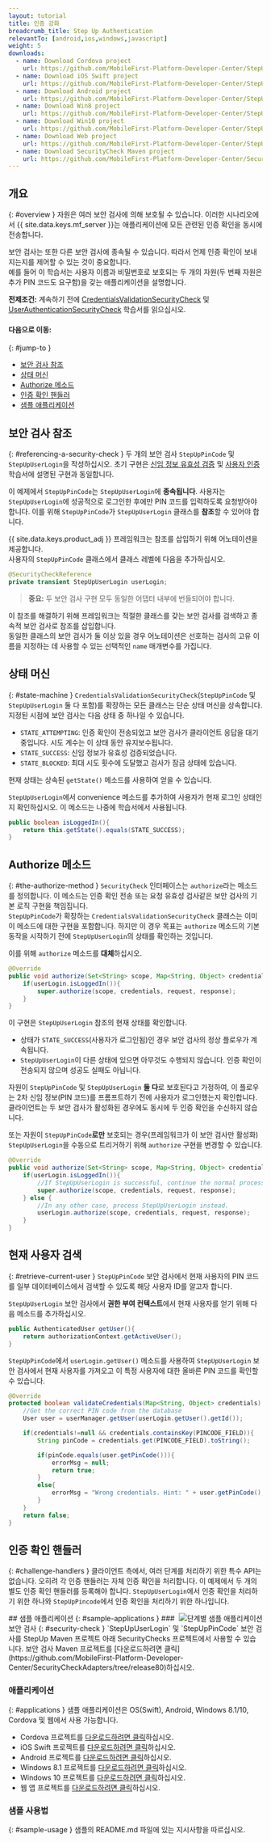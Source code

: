 ```yaml
---
layout: tutorial
title: 인증 강화
breadcrumb_title: Step Up Authentication
relevantTo: [android,ios,windows,javascript]
weight: 5
downloads:
  - name: Download Cordova project
    url: https://github.com/MobileFirst-Platform-Developer-Center/StepUpCordova/tree/release80
  - name: Download iOS Swift project
    url: https://github.com/MobileFirst-Platform-Developer-Center/StepUpSwift/tree/release80
  - name: Download Android project
    url: https://github.com/MobileFirst-Platform-Developer-Center/StepUpAndroid/tree/release80
  - name: Download Win8 project
    url: https://github.com/MobileFirst-Platform-Developer-Center/StepUpWin8/tree/release80
  - name: Download Win10 project
    url: https://github.com/MobileFirst-Platform-Developer-Center/StepUpWin10/tree/release80
  - name: Download Web project
    url: https://github.com/MobileFirst-Platform-Developer-Center/StepUpWeb/tree/release80
  - name: Download SecurityCheck Maven project
    url: https://github.com/MobileFirst-Platform-Developer-Center/SecurityCheckAdapters/tree/release80
---
```

<!-- NLS_CHARSET=UTF-8 -->
## 개요
{: #overview }
자원은 여러 보안 검사에 의해 보호될 수 있습니다. 이러한 시나리오에서 {{ site.data.keys.mf_server }}는 애플리케이션에 모든 관련된 인증 확인을 동시에 전송합니다.  

보안 검사는 또한 다른 보안 검사에 종속될 수 있습니다. 따라서 언제 인증 확인이 보내지는지를 제어할 수 있는 것이 중요합니다.  
예를 들어 이 학습서는 사용자 이름과 비밀번호로 보호되는 두 개의 자원(두 번째 자원은 추가 PIN 코드도 요구함)을 갖는 애플리케이션을 설명합니다.

**전제조건:** 계속하기 전에 [CredentialsValidationSecurityCheck](../credentials-validation) 및 [UserAuthenticationSecurityCheck](../user-authentication) 학습서를 읽으십시오.

#### 다음으로 이동:
{: #jump-to }
* [보안 검사 참조](#referencing-a-security-check)
* [상태 머신](#state-machine)
* [Authorize 메소드](#the-authorize-method)
* [인증 확인 핸들러](#challenge-handlers)
* [샘플 애플리케이션](#sample-applications)

## 보안 검사 참조
{: #referencing-a-security-check }
두 개의 보안 검사 `StepUpPinCode` 및 `StepUpUserLogin`을 작성하십시오. 초기 구현은 [신임 정보 유효성 검증](../credentials-validation/security-check/) 및 [사용자 인증](../user-authentication/security-check/) 학습서에 설명된 구현과 동일합니다.

이 예제에서 `StepUpPinCode`는 `StepUpUserLogin`에 **종속됩니다**. 사용자는 `StepUpUserLogin`에 성공적으로 로그인한 후에만 PIN 코드를 입력하도록 요청받아야 합니다. 이를 위해 `StepUpPinCode`가 `StepUpUserLogin` 클래스를 **참조**할 수 있어야 합니다.  

{{ site.data.keys.product_adj }} 프레임워크는 참조를 삽입하기 위해 어노테이션을 제공합니다.  
사용자의 `StepUpPinCode` 클래스에서 클래스 레벨에 다음을 추가하십시오.

```java
@SecurityCheckReference
private transient StepUpUserLogin userLogin;
```

> <span class="glyphicon glyphicon-exclamation-sign" aria-hidden="true"></span> **중요:** 두 보안 검사 구현 모두 동일한 어댑터 내부에 번들되어야 합니다.

이 참조를 해결하기 위해 프레임워크는 적절한 클래스를 갖는 보안 검사를 검색하고 종속적 보안 검사로 참조를 삽입합니다.  
동일한 클래스의 보안 검사가 둘 이상 있을 경우 어노테이션은 선호하는 검사의 고유 이름을 지정하는 데 사용할 수 있는 선택적인 `name` 매개변수를 가집니다.

## 상태 머신
{: #state-machine }
`CredentialsValidationSecurityCheck`(`StepUpPinCode` 및 `StepUpUserLogin` 둘 다 포함)를 확장하는 모든 클래스는 단순 상태 머신을 상속합니다. 지정된 시점에 보안 검사는 다음 상태 중 하나일 수 있습니다.

- `STATE_ATTEMPTING`: 인증 확인이 전송되었고 보안 검사가 클라이언트 응답을 대기 중입니다. 시도 계수는 이 상태 동안 유지보수됩니다.
- `STATE_SUCCESS`: 신임 정보가 유효성 검증되었습니다.
- `STATE_BLOCKED`: 최대 시도 횟수에 도달했고 검사가 잠금 상태에 있습니다.

현재 상태는 상속된 `getState()` 메소드를 사용하여 얻을 수 있습니다.

`StepUpUserLogin`에서 convenience 메소드를 추가하여 사용자가 현재 로그인 상태인지 확인하십시오.
이 메소드는 나중에 학습서에서 사용됩니다.

```java
public boolean isLoggedIn(){
    return this.getState().equals(STATE_SUCCESS);
}
```

## Authorize 메소드
{: #the-authorize-method }
`SecurityCheck` 인터페이스는 `authorize`라는 메소드를 정의합니다. 이 메소드는 인증 확인 전송 또는 요청 유효성 검사같은 보안 검사의 기본 로직 구현을 책임집니다.  
`StepUpPinCode`가 확장하는 `CredentialsValidationSecurityCheck` 클래스는 이미 이 메소드에 대한 구현을 포함합니다. 하지만 이 경우 목표는 `authorize` 메소드의 기본 동작을 시작하기 전에 `StepUpUserLogin`의 상태를 확인하는 것입니다.

이를 위해 `authorize` 메소드를 **대체**하십시오.

```java
@Override
public void authorize(Set<String> scope, Map<String, Object> credentials, HttpServletRequest request, AuthorizationResponse response) {
    if(userLogin.isLoggedIn()){
        super.authorize(scope, credentials, request, response);
    }
}
```

이 구현은 `StepUpUserLogin` 참조의 현재 상태를 확인합니다.

* 상태가 `STATE_SUCCESS`(사용자가 로그인됨)인 경우 보안 검사의 정상 플로우가 계속됩니다.
* `StepUpUserLogin`이 다른 상태에 있으면 아무것도 수행되지 않습니다. 인증 확인이 전송되지 않으며 성공도 실패도 아닙니다.

자원이 `StepUpPinCode` 및 `StepUpUserLogin` **둘 다**로 보호된다고 가정하여, 이 플로우는 2차 신임 정보(PIN 코드)를 프롬프트하기 전에 사용자가 로그인했는지 확인합니다. 클라이언트는 두 보안 검사가 활성화된 경우에도 동시에 두 인증 확인을 수신하지 않습니다.

또는 자원이 `StepUpPinCode`**로만** 보호되는 경우(프레임워크가 이 보안 검사만 활성화) `StepUpUserLogin`을 수동으로 트리거하기 위해 `authorize` 구현을 변경할 수 있습니다.

```java
@Override
public void authorize(Set<String> scope, Map<String, Object> credentials, HttpServletRequest request, AuthorizationResponse response) {
    if(userLogin.isLoggedIn()){
        //If StepUpUserLogin is successful, continue the normal processing of StepUpPinCode
        super.authorize(scope, credentials, request, response);
    } else {
        //In any other case, process StepUpUserLogin instead.
        userLogin.authorize(scope, credentials, request, response);
    }
}
```

## 현재 사용자 검색
{: #retrieve-current-user }
`StepUpPinCode` 보안 검사에서 현재 사용자의 PIN 코드를 일부 데이터베이스에서 검색할 수 있도록 해당 사용자 ID를 알고자 합니다.

`StepUpUserLogin` 보안 검사에서 **권한 부여 컨텍스트**에서 현재 사용자를 얻기 위해 다음 메소드를 추가하십시오.

```java
public AuthenticatedUser getUser(){
    return authorizationContext.getActiveUser();
}
```

`StepUpPinCode`에서 `userLogin.getUser()` 메소드를 사용하여 `StepUpUserLogin` 보안 검사에서 현재 사용자를 가져오고 이 특정 사용자에 대한 올바른 PIN 코드를 확인할 수 있습니다.

```java
@Override
protected boolean validateCredentials(Map<String, Object> credentials) {
    //Get the correct PIN code from the database
    User user = userManager.getUser(userLogin.getUser().getId());

    if(credentials!=null && credentials.containsKey(PINCODE_FIELD)){
        String pinCode = credentials.get(PINCODE_FIELD).toString();

        if(pinCode.equals(user.getPinCode())){
            errorMsg = null;
            return true;
        }
        else{
            errorMsg = "Wrong credentials. Hint: " + user.getPinCode();
        }
    }
    return false;
}
```

## 인증 확인 핸들러
{: #challenge-handlers }
클라이언트 측에서, 여러 단계를 처리하기 위한 특수 API는 없습니다. 오히려 각 인증 핸들러는 자체 인증 확인을 처리합니다. 
이 예제에서 두 개의 별도 인증 확인 핸들러를 등록해야 합니다. `StepUpUserLogin`에서 인증 확인을 처리하기 위한 하나와 `StepUpPincode`에서 인증 확인을 처리하기 위한 하나입니다.

<img alt="단계별 샘플 애플리케이션" src="sample_application.png" style="float:right"/>
## 샘플 애플리케이션
{: #sample-applications }
### 보안 검사
{: #security-check }
`StepUpUserLogin` 및 `StepUpPinCode` 보안 검사를 StepUp Maven 프로젝트 아래 SecurityChecks 프로젝트에서 사용할 수 있습니다.
보안 검사 Maven 프로젝트를 [다운로드하려면 클릭](https://github.com/MobileFirst-Platform-Developer-Center/SecurityCheckAdapters/tree/release80)하십시오.

### 애플리케이션
{: #applications }
샘플 애플리케이션은 OS(Swift), Android, Windows 8.1/10, Cordova 및 웹에서 사용 가능합니다.

* Cordova 프로젝트를 [다운로드하려면 클릭](https://github.com/MobileFirst-Platform-Developer-Center/StepUpCordova/tree/release80)하십시오.
* iOS Swift 프로젝트를 [다운로드하려면 클릭](https://github.com/MobileFirst-Platform-Developer-Center/StepUpSwift/tree/release80)하십시오.
* Android 프로젝트를 [다운로드하려면 클릭](https://github.com/MobileFirst-Platform-Developer-Center/StepUpAndroid/tree/release80)하십시오.
* Windows 8.1 프로젝트를 [다운로드하려면 클릭](https://github.com/MobileFirst-Platform-Developer-Center/StepUpWin8/tree/release80)하십시오.
* Windows 10 프로젝트를 [다운로드하려면 클릭](https://github.com/MobileFirst-Platform-Developer-Center/StepUpWin10/tree/release80)하십시오.
* 웹 앱 프로젝트를 [다운로드하려면 클릭](https://github.com/MobileFirst-Platform-Developer-Center/StepUpWeb/tree/release80)하십시오.

### 샘플 사용법
{: #sample-usage }
샘플의 README.md 파일에 있는 지시사항을 따르십시오.
